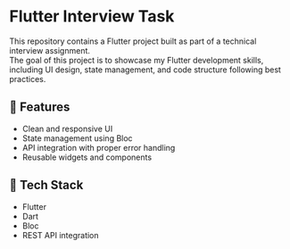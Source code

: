 # Flutter Interview Task

This repository contains a Flutter project built as part of a technical interview assignment.  
The goal of this project is to showcase my Flutter development skills, including UI design, state management, and code structure following best practices.

## 🚀 Features

- Clean and responsive UI
- State management using Bloc
- API integration with proper error handling
- Reusable widgets and components

## 🧰 Tech Stack

- Flutter
- Dart
- Bloc
- REST API integration
